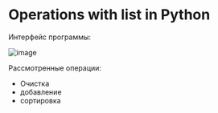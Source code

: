 # Operations with list in Python

Интерфейс программы:

![image](https://github.com/Da1monMasa/PythonPractice/assets/73188898/dc3263a7-a911-4065-b650-4974ed9db392)

Рассмотренные операции:
* Очистка
* добавление
* сортировка
